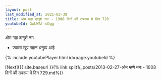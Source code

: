 ```yaml
---
layout: post
last_modified_at: 2021-03-30
title: ओम महा दानूशे नमः - 1008 दिनों की तपस्या में दिन 720
youtubeId: GxLWAf-oDgg
---
```

 
 
 ओम महा दानूशे नमः  
 
 -  ज्याला खूप महान धनुष्य आहे 
 
  
 
  
 
 
 
 
 
 


{% include youtubePlayer.html id=page.youtubeId %}
 
[Next]({{ site.baseurl }}{% link  split1/_posts/2013-02-27-ओम म्हणे नमः - 1008 दिनों की तपस्या में दिन 729.md%})
 
